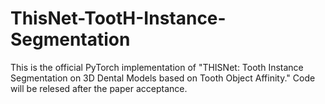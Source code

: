 # ThisNet-TootH-Instance-Segmentation
This is the official PyTorch implementation of "THISNet: Tooth Instance Segmentation on 3D Dental Models based on Tooth Object Affinity."
Code will be relesed after the paper acceptance.
